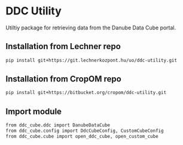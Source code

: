 # DDC Utility

Utiltiy package for retrieving data from the Danube Data Cube portal.

## Installation from Lechner repo

```bash
pip install git+https://git.lechnerkozpont.hu/uo/ddc-utility.git
```
## Installation from CropOM repo

```bash
pip install git+https://bitbucket.org/cropom/ddc-utility.git
```

## Import module

```bash
from ddc_cube.ddc import DanubeDataCube
from ddc_cube.config import DdcCubeConfig, CustomCubeConfig
from ddc_cube.cube import open_ddc_cube, open_custom_cube
```

